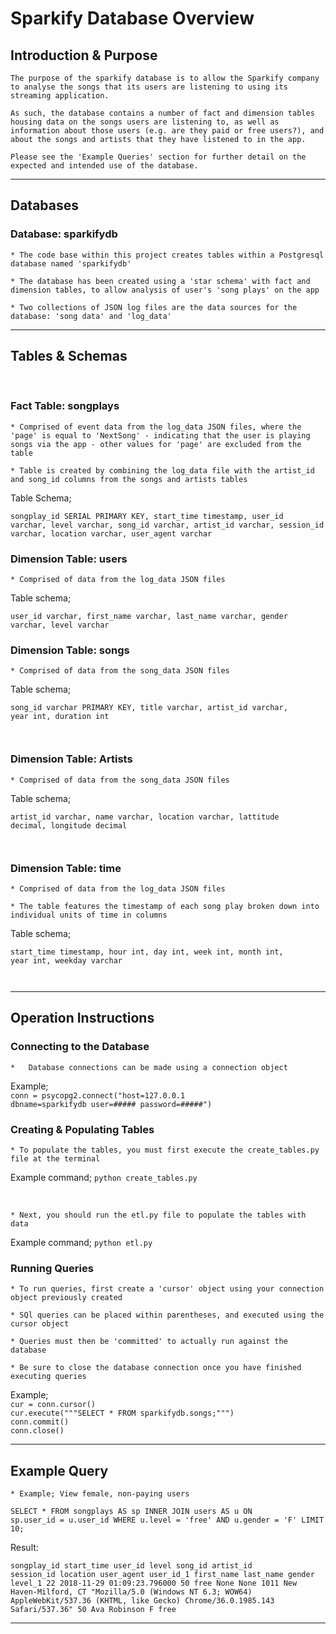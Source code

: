 
# Sparkify Database Overview

## Introduction & Purpose
<p>
    
    
    The purpose of the sparkify database is to allow the Sparkify company to analyse the songs that its users are listening to using its streaming application. 

    As such, the database contains a number of fact and dimension tables housing data on the songs users are listening to, as well as information about those users (e.g. are they paid or free users?), and about the songs and artists that they have listened to in the app.
    
    Please see the 'Example Queries' section for further detail on the expected and intended use of the database.
    
   
</p>

---

## Databases
### Database: sparkifydb

<p>
    
    * The code base within this project creates tables within a Postgresql database named 'sparkifydb'
    
    * The database has been created using a 'star schema' with fact and dimension tables, to allow analysis of user's 'song plays' on the app
    
    * Two collections of JSON log files are the data sources for the database: 'song data' and 'log_data'

</p>

---

## Tables & Schemas

<br>

### Fact Table: songplays

<p>
    
    * Comprised of event data from the log_data JSON files, where the 'page' is equal to 'NextSong' - indicating that the user is playing songs via the app - other values for 'page' are excluded from the table
    
    * Table is created by combining the log_data file with the artist_id and song_id columns from the songs and artists tables
    
Table Schema;
    
<code>songplay_id SERIAL PRIMARY KEY,
        start_time timestamp,
        user_id varchar, 
        level varchar,
        song_id varchar,
        artist_id varchar, 
        session_id varchar, 
        location varchar, 
        user_agent varchar</code>
    
</p>


### Dimension Table: users

<p>
    
    * Comprised of data from the log_data JSON files

Table schema;
    
<code>user_id varchar,
first_name varchar, 
last_name varchar, 
gender varchar, 
level varchar
</code>
    
</p>

### Dimension Table: songs 

<p>
    
    * Comprised of data from the song_data JSON files
    
Table schema;
    
<code>song_id varchar PRIMARY KEY,
    title varchar,
    artist_id varchar,
    year int,
    duration int
    
</code>    
    
</p>

### Dimension Table: Artists

<p>
    
    * Comprised of data from the song_data JSON files
    
Table schema;
    
    
<code>artist_id varchar,
    name varchar,
    location varchar,
    lattitude decimal,
    longitude decimal
    
</code>    
    
</p>

### Dimension Table: time

<p>
    
    * Comprised of data from the log_data JSON files
    
    * The table features the timestamp of each song play broken down into individual units of time in columns
    
Table schema;
     
    
<code>start_time timestamp,
    hour int, 
    day int, 
    week int, 
    month int, 
    year int, 
    weekday varchar
    
</code>    
    
</p>


---

## Operation Instructions
### Connecting to the Database
<p>
    
    *   Database connections can be made using a connection object
    
Example;
<br>
<code>conn = psycopg2.connect("host=127.0.0.1 dbname=sparkifydb user=##### password=#####")</code>
</p>

### Creating & Populating Tables
<p>
    
    * To populate the tables, you must first execute the create_tables.py file at the terminal
    
Example command;
    <code>python create_tables.py</code>
    
<br>
    
    * Next, you should run the etl.py file to populate the tables with data

Example command;
    <code>python etl.py</code>

    
</p>

### Running Queries

<p>
    
    * To run queries, first create a 'cursor' object using your connection object previously created
    
    * SQl queries can be placed within parentheses, and executed using the cursor object
    
    * Queries must then be 'committed' to actually run against the database
    
    * Be sure to close the database connection once you have finished executing queries

Example;
<br>
    <code>cur = conn.cursor()</code>
    <br>
    <code>cur.execute("""SELECT * FROM sparkifydb.songs;""")</code>
    <br>
    <code>conn.commit()</code>
    <br>
    <code>conn.close()</code>
</p>


---

## Example Query

<p>
    
    * Example; View female, non-paying users
    
<code>SELECT * FROM songplays AS sp INNER JOIN users AS u ON sp.user_id = u.user_id WHERE u.level = 'free' AND u.gender = 'F' LIMIT 10;
</code>

Result:

<code>songplay_id	start_time	user_id	level	song_id	artist_id	session_id	location	user_agent	user_id_1	first_name	last_name	gender	level_1
22	2018-11-29 01:09:23.796000	50	free	None	None	1011	New Haven-Milford, CT	"Mozilla/5.0 (Windows NT 6.3; WOW64) AppleWebKit/537.36 (KHTML, like Gecko) Chrome/36.0.1985.143 Safari/537.36"	50	Ava	Robinson	F	free</code>
    
    
</p>


---